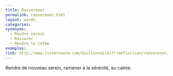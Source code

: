 ```yaml
---
title: Rasséréner
permalink: rasserener.html
layout: words
categories:
synonyms:
  - Rendre serein
  - Rassurer
  - Rendre le calme
examples:
link: http://www.linternaute.com/dictionnaire/fr/definition/rasserener/
---
```


Rendre de nouveau serein, ramener à la sérénité, au calme.

